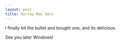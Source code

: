```yaml
---
layout: post
title: Hurray Mac mini
---
```


I finally bit the bullet and bought one, and its delicious.

See you later Windows!
